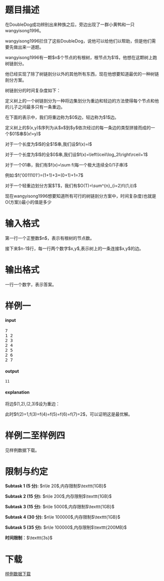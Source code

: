 # 题目描述

<p>在DoubleDog成功辨别出来种族之后，旁边出现了一群小黄鸭和一只<span class="uoj-username" data-rating="1740">wangyisong1996</span>。</p>
<p><span class="uoj-username" data-rating="1740">wangyisong1996</span>拦住了这些DoubleDog，说他可以给他们以帮助，但是他们需要先做出来一道题。</p>
<p><span class="uoj-username" data-rating="1740">wangyisong1996</span>有一颗$n$个节点的有根树，根节点为$1​$，他想在这颗树上跑树链剖分。</p>
<p>他已经实现了除了树链剖分以外的其他所有东西，现在他想要知道最优的一种树链剖分方案。</p>
<p>树链剖分的时间复杂度如下：</p>
<p>定义树上的一个树链剖分为一种将边集划分为重边和轻边的方法使得每个节点和他的儿子之间最多只有一条重边。</p>
<p>在下面的表示中，我们将重边称为$0$边，轻边称为$1$边。</p>
<p>定义树上的$(x,y)​$序列为从$x​$到$y​$依次经过的每一条边的类型拼接而成的一个$01​$串$(x!=y)$</p>
<p>对于一个长度为$l​$的全$1​$串,我们设$f(x)=l​$</p>
<p>对于一个长度为$l​$的全$0​$串,我们设$f(x)=\left\lceil\log_2l\right\rceil+1​$</p>
<p>对于一个01串，我们有$f(x)=\sum f(每一个极大连续全0/1子串)​$</p>
<p>例如:$f(&#39;0011101&#39;)=(1+1)+3+(0+1)+1=7$</p>
<p>对于一个轻重边划分方案$T$，我们有$O(T)=\sum^{n}_{i=2}f((1,i))$</p>
<p>现在<span class="uoj-username" data-rating="1740">wangyisong1996</span>想要知道所有可行的树链剖分方案中，时间复杂度(也就是O(方案))最小的值是多少</p>

# 输入格式


<p>第一行一个正整数$n$，表示有根树的节点数。</p>
<p>接下来$n-1$行，每一行两个数字$x,y$,表示树上的一条连接$x,y$的边。</p>

# 输出格式


<p>一行一个数字，表示答案。</p>

# 样例一


<h4>input</h4>
<pre>7
1 2
2 3
2 4
2 5
2 6
2 7
</pre>

<h4>output</h4>
<pre><code class="sh_txt">11</code></pre>
<h4>explanation</h4>
<p>将边$(1,2),(2,3)$设为重边：</p>
<p>此时$f(2)=1,f(3)=f(4)=f(5)=f(6)=f(7)=2$，可以证明这是最优解。</p>

# 样例二至样例四


<p>见样例数据下载。</p>

# 限制与约定


<p><strong>Subtask 1 (5 分):</strong> $n\le 20$,内存限制$\texttt{1GB}$</p>
<p><strong>Subtask 2 (15 分):</strong> $n\le 200$,内存限制$\texttt{1GB}$</p>
<p><strong>Subtask 3 (15 分):</strong> $n\le 5000$,内存限制$\texttt{1GB}$</p>
<p><strong>Subtask 4 (30 分):</strong> $n\le 100000$,内存限制$\texttt{1GB}$</p>
<p><strong>Subtask 5 (35 分):</strong> $n\le 100000$,内存限制$\texttt{200MB}$</p>
<p><strong>时间限制</strong>：$\texttt{3s}$</p>

# 下载


<p><a href="/download.php?type=problem&amp;id=462">样例数据下载</a></p>
